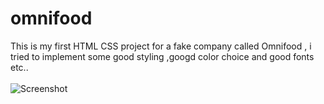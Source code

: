 # omnifood
This is my first HTML CSS project for a fake company called Omnifood , i tried to implement some good styling ,googd color choice and good fonts etc..</br>
</br>
![Screenshot](OMNIFOOD.png)
